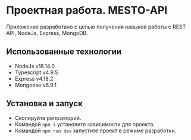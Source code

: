# Проектная работа. MESTO-API

Приложение разработано с целью получения навыков работы с REST API, NodeJs, Express, MongoDB.

## Использованные технологии

- NodeJs v18.14.0
- Typescript v4.9.5
- Express v4.18.2
- Mongoose v6.9.1

## Установка и запуск

- Скопируйте репозиторий.
- Командой `npm i` установите зависимости для проекта.
- Командой `npm run dev` запустите проект в режиме разработки.
